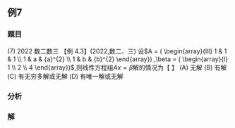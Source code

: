 ## 例7
### 题目
(7) 2022 数二数三 
【例 4.3】(2022,数二、三) 设$A = ( \begin{array}{lll} 1 & 1 & 1 \\ 1 & a & {a}^{2} \\ 1 & b & {b}^{2} \end{array}) ,\beta = ( \begin{array}{l} 1 \\ 2 \\ 4 \end{array})$,则线性方程组${Ax} = \beta$解的情况为【 】
(A) 无解 
(B) 有解 
(C) 有无穷多解或无解 
(D) 有唯一解或无解
### 分析

### 解